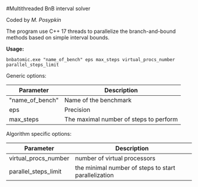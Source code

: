 #Multithreaded BnB interval solver

Coded by *M. Posypkin*

The program use C++ 17 threads to parallelize the branch-and-bound methods based on simple interval bounds.

**Usage:**

    bnbatomic.exe "name_of_bench" eps max_steps virtual_procs_number parallel_steps_limit



Generic options:

Parameter | Description
------------ | -------------
 "name_of_bench" | Name of the benchmark
eps | Precision
max_steps | The maximal number of steps to perform

Algorithm specific options:

Parameter | Description
------------ | -------------
virtual_procs_number | number of virtual processors
parallel_steps_limit | the minimal number of steps to start parallelization


